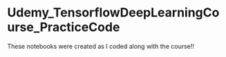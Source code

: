 # Udemy_TensorflowDeepLearningCourse_PracticeCode
These notebooks were created as I coded along with the course!!
